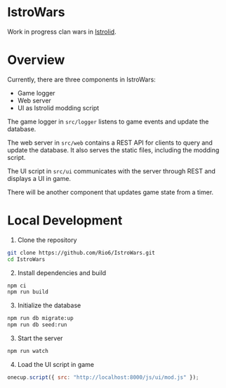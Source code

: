 # IstroWars

Work in progress clan wars in [Istrolid](http://www.istrolid.com).

# Overview
Currently, there are three components in IstroWars:
- Game logger
- Web server
- UI as Istrolid modding script

The game logger in `src/logger` listens to game events and update the database.

The web server in `src/web` contains a REST API for clients to query and update the database.
It also serves the static files, including the modding script.

The UI script in `src/ui` communicates with the server through REST and displays a UI in game.

There will be another component that updates game state from a timer.

# Local Development
1. Clone the repository
```sh
git clone https://github.com/Rio6/IstroWars.git
cd IstroWars
```

2. Install dependencies and build
```sh
npm ci
npm run build
```

3. Initialize the database
```sh
npm run db migrate:up
npm run db seed:run
```

3. Start the server
```sh
npm run watch
```

4. Load the UI script in game
```javascript
onecup.script({ src: "http://localhost:8000/js/ui/mod.js" });
```
